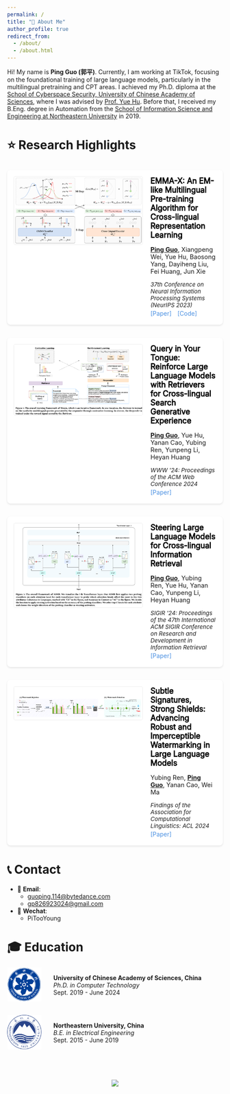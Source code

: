 ```yaml
---
permalink: /
title: "👋 About Me"
author_profile: true
redirect_from: 
  - /about/
  - /about.html
---
```


Hi! My name is **Ping Guo (郭平)**. Currently, I am working at TikTok, focusing on the foundational training of large language models, particularly in the multilingual pretraining and CPT areas. I achieved my Ph.D. diploma at the [School of Cyberspace Security, University of Chinese Academy of Sciences](https://scs.ucas.ac.cn/index.php/zh-cn/), where I was advised by [Prof. Yue Hu](https://people.ucas.ac.cn/~0031884). Before that, I received my B.Eng. degree in Automation from the [School of Information Science and Engineering at Northeastern University](http://www.ise.neu.edu.cn/) in 2019.  


# ⭐ Research Highlights 

<div class="paper-container">
<div class="paper-image">
<img src="images/emmax.png" alt="LLM Watermarking Overview">
</div>
<div class="paper-text">
<div class="paper-title">EMMA-X: An EM-like Multilingual Pre-training Algorithm for Cross-lingual Representation Learning</div>
<p class="paper-authors"><strong style="text-decoration-line: underline;">Ping Guo</strong>, Xiangpeng Wei, Yue Hu, Baosong Yang, Dayiheng Liu, Fei Huang, Jun Xie</p>
<p class="paper-venue">37th Conference on Neural Information Processing Systems (NeurIPS 2023) </p>
<p class="paper-links"><a href="https://dl.acm.org/doi/abs/10.5555/3666122.3666564">[Paper]</a> <a href="https://github.com/guopingiie/EMMA-X">[Code]</a></p>
</div>
</div>

<div class="paper-container">
<div class="paper-image">
<img src="images/mimir.png" alt="LLM Watermarking Overview">
</div>
<div class="paper-text">
<div class="paper-title">Query in Your Tongue: Reinforce Large Language Models with Retrievers for Cross-lingual Search Generative Experience</div>
<p class="paper-authors"><strong style="text-decoration-line: underline;">Ping Guo</strong>, Yue Hu, Yanan Cao, Yubing Ren, Yunpeng Li, Heyan Huang</p>
<p class="paper-venue">WWW '24: Proceedings of the ACM Web Conference 2024 </p>
<p class="paper-links"><a href="https://dl.acm.org/doi/10.1145/3589334.3645701">[Paper]</a></p>
</div>
</div>

<div class="paper-container">
<div class="paper-image">
<img src="images/amsr.png" alt="LLM Watermarking Overview">
</div>
<div class="paper-text">
<div class="paper-title">Steering Large Language Models for Cross-lingual Information Retrieval</div>
<p class="paper-authors"><strong style="text-decoration-line: underline;">Ping Guo</strong>, Yubing Ren, Yue Hu, Yanan Cao, Yunpeng Li, Heyan Huang</p>
<p class="paper-venue">SIGIR '24: Proceedings of the 47th International ACM SIGIR Conference on Research and Development in Information Retrieval </p>
<p class="paper-links"><a href="https://dl.acm.org/doi/10.1145/3626772.3657819">[Paper]</a> </p>
</div>
</div>

<div class="paper-container">
<div class="paper-image">
<img src="images/riw.png" alt="LLM Watermarking Overview">
</div>
<div class="paper-text">
<div class="paper-title">Subtle Signatures, Strong Shields: Advancing Robust and Imperceptible Watermarking in Large Language Models</div>
<p class="paper-authors">Yubing Ren, <strong style="text-decoration-line: underline;">Ping Guo</strong>, Yanan Cao, Wei Ma</p>
<p class="paper-venue">Findings of the Association for Computational Linguistics: ACL 2024</p>
<p class="paper-links"><a href="https://aclanthology.org/2024.findings-acl.327/">[Paper]</a></p>
</div>
</div>


<!-- # 🔥 News
- *2025.01*: 🎉🎉 Two papers are accepted by [NAACL 2025](https://2025.naacl.org/).
- *2025.01*: 🎉🎉 Three papers are accepted by [ICLR 2025](https://iclr.cc/).
- *2024.10*: 🎉🎉 Excited to announce the our paper: [MarkLLM: An Open-Source Toolkit for LLM Watermarking](https://arxiv.org/pdf/2405.10051) is accepted by [EMNLP 2024 Demo Track](https://2024.emnlp.org/).
- *2024.09*: 🎉 One paper about Retrieval-Augmented Large Language Models is accepted by [EMNLP 2024](https://2024.emnlp.org/).
- *2024.08*: 🎉🎉 Excited to announce the our paper: "A Survey of Text Watermarking in the Era of Large Language Models" [Paper](https://arxiv.org/pdf/2312.07913) is accepted by [ACM Computing Surveys](https://dl.acm.org/journal/csur)!
- *2024.08*: Invited as a reviewer for [ICLR 2025](https://iclr.cc/).
- *2024.08*: 🎉🎉 Excited to announce the updated version of our paper: "A Survey of Text Watermarking in the Era of Large Language Models" [Paper](https://arxiv.org/pdf/2312.07913)!
- *2024.05*: 🎉🎉 One paper about Large Language Model Alignment is accepted by [ACL 2024](https://2024.aclweb.org/).
- *2024.05*: 🎉🎉 Two papers about watermark for Large Language Models are accepted by [ACL 2024](https://2024.aclweb.org/).
- *2024.05*: 🎉🎉 One paper about Document Relation Extraction is accepted by [Findings of ACL 2024](https://2024.aclweb.org/).
- *2024.04*: 🎉🎉 Our tutorial proposal "Preventing and Detecting Misinformation Generated by Large Language Models" is accepted by SIGIR 2024. [SIGIR 2024](https://sigir-2024.github.io/).
- *2024.04*: Invited as a reviewer for [ACMMM 2024](https://2024.acmmm.org/).
- *2024.04*: Invited as a reviewer for [ACL ARR April](https://openreview.net/group?id=aclweb.org/ACL/ARR/2024/April).
- *2024.02*: Invited as a reviewer for [ACL ARR February](https://openreview.net/group?id=aclweb.org/ACL/ARR/2024/February).
- *2024.01*: 🎉🎉 Two papers about watermark for Large Language Models are accepted by [ICLR 2024](https://iclr.cc/).

 -->



<!-- # 🔬 Research

* Preventing and Detecting Misinformation Generated by Large Language Models **<span style="color: #ff6666;">(SIGIR 2024 Tutorial)</span>** [[Home]](https://sigir24-llm-misinformation.github.io/) [[Paper]](https://dl.acm.org/doi/10.1145/3626772.3661377)[[Conference Page]](https://sigir-2024.github.io/attend_Tutorials.html#tut5) 1️⃣ 

**Watermark for Large Language Models**

*  An Unforgeable Publicly Verifiable Watermark for Large Language Models **<span style="color: #ff6666;">(ICLR 2024)</span>** [[Paper]](https://arxiv.org/pdf/2307.16230.pdf) [[Code]](https://github.com/THU-BPM/unforgeable_watermark) 1️⃣
*  A Semantic Invariant Robust Watermark for Large Language Models **<span style="color: #ff6666;">(ICLR 2024)</span>** [[Paper]](https://arxiv.org/pdf/2310.06356.pdf) [[Code]](https://github.com/THU-BPM/Robust_Watermark)1️⃣
*  A Survey of Text Watermarking in the Era of Large Language Models **<span style="color: #ff6666;">(ACM Computing Surveys)</span>** [[Paper]](https://arxiv.org/pdf/2312.07913.pdf)[[机器之心]](https://mp.weixin.qq.com/s/U3ZzGsi3Yihueqr6MGRHfg) [[Twitter]](https://x.com/Aiwei_Liu_99/status/1821673541026099519) [[Home]](https://survey-text-watermark.github.io/)  1️⃣
*  Can Watermarked LLMs be Identified by Users via Crafted Prompts? **<span style="color: #ff6666;">(ICLR 2025)</span>** [[Paper]](https://arxiv.org/abs/2410.03168) 1️⃣
*  MarkLLM: An Open-Source Toolkit for LLM Watermarking **<span style="color: #ff6666;">(EMNLP 2024 Demo)</span>** [[Paper]](https://arxiv.org/pdf/2405.10051) [[机器之心]](https://mp.weixin.qq.com/s/lx9ZNeHae4mo1J6_sFubfg) [[Code]](https://github.com/THU-BPM/MarkLLM)💡 
* An Entropy-based Text Watermarking Detection Method **<span style="color: #ff6666;">(ACL 2024 Main)</span>** [[Paper]](https://arxiv.org/pdf/2403.13485.pdf) [[Code]](https://github.com/luyijian3/EWD)💡 
* Cross-lingual Consistency for Text Watermark **<span style="color: #ff6666;">(ACL 2024 Main)</span>** [[Paper]](https://arxiv.org/pdf/2402.14007.pdf) [[Code]](https://github.com/zwhe99/X-SIR)💡
* WaterSeeker: Pioneering Efficient Detection of Watermarked Segments in Large Documents **<span style="color: #ff6666;">(NAACL 2025 Findings)</span>** [[Paper]](https://arxiv.org/pdf/2409.05112) 💡


**Safety Alignment for Large Language Models**

* Direct Large Language Model Alignment Through Self-Rewarding Contrastive Prompt Distillation **<span style="color: #ff6666;">(ACL 2024 Main)</span>** [[Paper]](https://arxiv.org/pdf/2402.11907.pdf) [[Apple Website]](https://machinelearning.apple.com/research/direct-large-language)1️⃣
* TIS-DPO: Token-level Importance Sampling for Direct Preference Optimization With Estimated Weights **<span style="color: #ff6666;">(ICLR 2025)</span>** [[Paper]](https://arxiv.org/pdf/2410.04350v1) 1️⃣

**Adversarial Examples for Large Language Models**

* Character-level White-Box Adversarial Attacks against Transformers via Attachable Subwords Substitution **<span style="color: #ff6666;">(EMNLP 2022 Main)</span>** [[Paper]](https://aclanthology.org/2022.emnlp-main.522) [[Code]](https://github.com/THU-BPM/CWBA)1️⃣

**Semantic Parsing with Large Language Models**

* Semantic Enhanced Text-to-SQL Parsing via Iteratively Learning Schema Linking Graph **<span style="color: #ff6666;">(SIGKDD 2022)</span>**  [[Paper]](https://dl.acm.org/doi/pdf/10.1145/3534678.3539294) [[Code]](https://github.com/THU-BPM/ISESL-SQL)1️⃣ 
* Exploring the Compositional Generalization in Context Dependent Text-to-SQL Parsing **<span style="color: #ff6666;">(ACL 2023 Findings)</span>** [[Paper]](https://aclanthology.org/2023.findings-acl.43.pdf) [[Code]](https://github.com/THU-BPM/CD-Text2SQL-CG)1️⃣
* A comprehensive evaluation of ChatGPT's zero-shot Text-to-SQL capability **<span style="color: #ff6666;">(Pre-print)</span>**  [[Paper]](https://arxiv.org/abs/2303.13547) [[Code]](https://github.com/THU-BPM/chatgpt-sql) 1️⃣

**Fact Checking with Large Language Models**

* CHEF: A Pilot Chinese Dataset for Evidence-Based Fact-Checking  **<span style="color: #ff6666;">(NAACL 2022)</span>**[[Paper]](https://arxiv.org/abs/2206.11863)  [[Code]](https://github.com/THU-BPM/CHEF)💡 
  

**Retrieval-Augmented Large Language Models**

* Entropy-Based Decoding for Retrieval-Augmented Large Language Models **<span style="color: #ff6666;">(MINT@NeurIPS2024)</span>**[[Paper]](https://arxiv.org/pdf/2406.17519) 💡 
* Refiner: Restructure Retrieval Content Efficiently to Advance Question-Answering Capabilities **<span style="color: #ff6666;">(EMNLP 2024 Findings)</span>**[[Paper]](https://arxiv.org/pdf/2406.11357) 💡  -->

<!-- **Information Extraction**

* GDA: Generative Data Augmentation Techniques for Relation Extraction Tasks [[ACL 2023 Findings]](https://arxiv.org/abs/2305.16663) 🏅 
* RAPL: A Relation-Aware Prototype Learning Approach for Few-Shot Document-Level Relation Extraction [[EMNLP 2023]](https://aclanthology.org/2023.emnlp-main.316.pdf) 💡 
* Reading Broadly to Open Your Mind Improving Open Relation Extraction With Search Documents Under Self-Supervisions [[TKDE]](https://ieeexplore.ieee.org/abstract/document/10255305) 💡
* Entity-to-Text based Data Augmentation with Semantic Coherence and Entity Preserving for various NER Tasks [[ACL 2023 Findings]](https://aclanthology.org/2023.findings-acl.578.pdf) 💡
* Guassian Prior Reinforcement Learning for Nested Named Entity Recognition [[ICASSP 2023]](https://ieeexplore.ieee.org/abstract/document/10097163/) 💡 -->


<!-- ---

1️⃣: Leading contribution (First Author)
💡: Insightful contribution

---
   -->

# 📞 Contact

- 📧 **Email**:
  -  guoping.114@bytedance.com
  -  gp826923024@gmail.com
- 💬 **Wechat**:
  - PiTooYoung


# 🎓 Education

<div style="display: flex; margin-bottom: 2em; align-items: center;">
    <div style="margin-right: 2em;">
        <img src="images/cas_logo.png" alt="Chinese Academy of Sciences Logo" style="width: 80px; height: auto;">
    </div>
    <div>
        <div style="font-weight: bold;">University of Chinese Academy of Sciences, China</div>
        <div style="font-style: italic;">Ph.D. in Computer Technology</div>
        <div>Sept. 2019 - June 2024 </div>
    </div>
</div>

<div style="display: flex; margin-bottom: 2em; align-items: center;">
    <div style="margin-right: 2em;">
        <img src="images/neu_logo.png" alt="Northeastern University Logo" style="width: 80px; height: auto;">
    </div>
    <div>
        <div style="font-weight: bold;">Northeastern University, China</div>
        <div style="font-style: italic;">B.E. in Electrical Engineering</div>
        <div>Sept. 2015 - June 2019</div>
    </div>
</div>

<p align="center" style="padding-top: 40px;">
<a href="https://clustrmaps.com/site/1c55y"  title="Visit"><img src="//www.clustrmaps.com/map_v2.png?d=PEXVjQ9GhNNd4SArp_aOmAF_PL1vH3DTErVjd04eKeE&cl=ffffff" /></a>
</p>
<p align="center" style="padding-top: 100px;"> 
</p>


<style>
.paper-container {
    display: flex;
    gap: 20px;
    margin: 30px 0;
    padding: 15px;
    border-radius: 8px;
    background: #fff;
    box-shadow: 0 2px 4px rgba(0,0,0,0.1);
}

hr {
    margin: 10px 0;
    height: 1px;
    background-color: #ddd;
    border: none;
}

.paper-image {
    flex: 0 0 300px;
    min-width: 0;
}

.paper-image img {
    width: 100%;
    height: auto;
    border-radius: 4px;
    border: 1px solid #eee;
}

.paper-text {
    flex: 1;
    min-width: 0;
}

.spotlight-badge {
    display: inline-block;
    background-color: #FFD700;
    color: #000;
    padding: 2px 8px;
    border-radius: 4px;
    font-size: 13px;
    font-weight: bold;
    margin-left: 8px;
    vertical-align: middle;
    font-family: "Microsoft YaHei";
}


.paper-title {
  font-family: "Microsoft YaHei",
  font-weight: 2000;
  -webkit-text-stroke: 0.9px black;  /* 添加描边效果使文字看起来更粗 */
  font-size: 18px;
  margin: 0 0 8px 0;
  color: #000;
}

.paper-authors {
  font-family: "Microsoft YaHei",
   margin: 2px 0;
    font-size: 14.5px;         /* 调小作者字体 */
    color: rgba(0,0,0,0.9);    /* 更自然的灰色 */
    font-weight: 400;          /* 更细的字重 */
}

.paper-venue {
   font-family: "Microsoft YaHei",
    color: #d83931;
    font-style: italic;
    font-size: 0.95em;
    margin: 3px 0;
}

.paper-links {
  font-family: "Microsoft YaHei",
    font-size: 0.9em;
    margin: 3px 0;
}

.paper-links a {
    margin-right: 10px;
    color: #4A90E2;
    text-decoration: none;
    transition: color 0.2s ease;
}

.paper-links a:hover {
    color: #357ABD;
}

@media (max-width: 768px) {
    .paper-container {
        flex-direction: column;
    }
    
    .paper-image {
        flex: 0 0 auto;
        width: 100%;
    }
}
</style>
